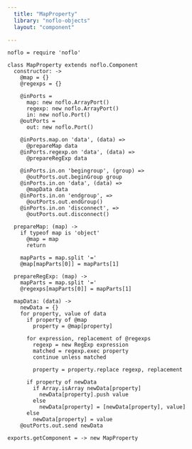 ```yaml
---
  title: "MapProperty"
  library: "noflo-objects"
  layout: "component"

---
```


    noflo = require 'noflo'
    
    class MapProperty extends noflo.Component
      constructor: ->
        @map = {}
        @regexps = {}
    
        @inPorts =
          map: new noflo.ArrayPort()
          regexp: new noflo.ArrayPort()
          in: new noflo.Port()
        @outPorts =
          out: new noflo.Port()
    
        @inPorts.map.on 'data', (data) =>
          @prepareMap data
        @inPorts.regexp.on 'data', (data) =>
          @prepareRegExp data
    
        @inPorts.in.on 'begingroup', (group) =>
          @outPorts.out.beginGroup group
        @inPorts.in.on 'data', (data) =>
          @mapData data
        @inPorts.in.on 'endgroup', =>
          @outPorts.out.endGroup()
        @inPorts.in.on 'disconnect', =>
          @outPorts.out.disconnect()
    
      prepareMap: (map) ->
        if typeof map is 'object'
          @map = map
          return
    
        mapParts = map.split '='
        @map[mapParts[0]] = mapParts[1]
    
      prepareRegExp: (map) ->
        mapParts = map.split '='
        @regexps[mapParts[0]] = mapParts[1]
    
      mapData: (data) ->
        newData = {}
        for property, value of data
          if property of @map
            property = @map[property]
    
          for expression, replacement of @regexps
            regexp = new RegExp expression
            matched = regexp.exec property
            continue unless matched
    
            property = property.replace regexp, replacement
    
          if property of newData
            if Array.isArray newData[property]
              newData[property].push value
            else
              newData[property] = [newData[property], value]
          else
            newData[property] = value
        @outPorts.out.send newData
    
    exports.getComponent = -> new MapProperty
    
